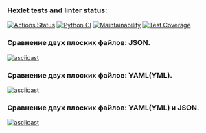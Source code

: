 ### Hexlet tests and linter status:
[![Actions Status](https://github.com/Maksim75ru/python-project-50/workflows/hexlet-check/badge.svg)](https://github.com/Maksim75ru/python-project-50/actions)
[![Python CI](https://github.com/Maksim75ru/python-project-50/actions/workflows/Python_CI_4_step.yml/badge.svg)](https://github.com/Maksim75ru/python-project-50/actions/workflows/Python_CI_4_step.yml)
[![Maintainability](https://api.codeclimate.com/v1/badges/592b54a1e8930fed3d4e/maintainability)](https://codeclimate.com/github/Maksim75ru/python-project-50/maintainability)
[![Test Coverage](https://api.codeclimate.com/v1/badges/592b54a1e8930fed3d4e/test_coverage)](https://codeclimate.com/github/Maksim75ru/python-project-50/test_coverage)


### Сравнение двух плоских файлов: JSON.
[![asciicast](https://asciinema.org/a/553571.svg)](https://asciinema.org/a/553571)

### Сравнение двух плоских файлов: YAML(YML).
[![asciicast](https://asciinema.org/a/meGpNmMUPLOjAGQJrQGXZSJRW.svg)](https://asciinema.org/a/meGpNmMUPLOjAGQJrQGXZSJRW)

### Сравнение двух плоских файлов: YAML(YML) и JSON.
[![asciicast](https://asciinema.org/a/UatoLduzjfxktaMjHYP5YOF0I.svg)](https://asciinema.org/a/UatoLduzjfxktaMjHYP5YOF0I)
